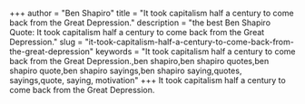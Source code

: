 +++
author = "Ben Shapiro"
title = "It took capitalism half a century to come back from the Great Depression."
description = "the best Ben Shapiro Quote: It took capitalism half a century to come back from the Great Depression."
slug = "it-took-capitalism-half-a-century-to-come-back-from-the-great-depression"
keywords = "It took capitalism half a century to come back from the Great Depression.,ben shapiro,ben shapiro quotes,ben shapiro quote,ben shapiro sayings,ben shapiro saying,quotes, sayings,quote, saying, motivation"
+++
It took capitalism half a century to come back from the Great Depression.
